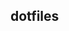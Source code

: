 ## dotfiles

<p align="center">
    <img src=""https://github.com/mezleca/dotfiles/blob/main/showcase.png"">
</p>